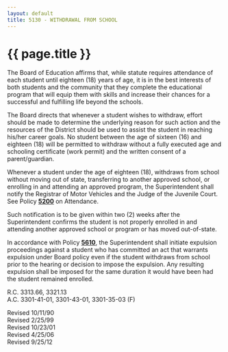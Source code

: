 ```yaml
---
layout: default
title: 5130 - WITHDRAWAL FROM SCHOOL
---
```


{{ page.title }}
================

The Board of Education affirms that, while statute requires attendance
of each student until eighteen (18) years of age, it is in the best
interests of both students and the community that they complete the
educational program that will equip them with skills and increase their
chances for a successful and fulfilling life beyond the schools.

The Board directs that whenever a student wishes to withdraw, effort
should be made to determine the underlying reason for such action and
the resources of the District should be used to assist the student in
reaching his/her career goals. No student between the age of sixteen
(16) and eighteen (18) will be permitted to withdraw without a fully
executed age and schooling certificate (work permit) and the written
consent of a parent/guardian.

Whenever a student under the age of eighteen (18), withdraws from school
without moving out of state, transferring to another approved school, or
enrolling in and attending an approved program, the Superintendent shall
notify the Registrar of Motor Vehicles and the Judge of the Juvenile
Court. See Policy [**5200**](po5200.md) on Attendance.

Such notification is to be given within two (2) weeks after the
Superintendent confirms the student is not properly enrolled in and
attending another approved school or program or has moved out-of-state.

In accordance with Policy [**5610**](po5610.md), the Superintendent
shall initiate expulsion proceedings against a student who has committed
an act that warrants expulsion under Board policy even if the student
withdraws from school prior to the hearing or decision to impose the
expulsion. Any resulting expulsion shall be imposed for the same
duration it would have been had the student remained enrolled.

R.C. 3313.66, 3321.13\
 A.C. 3301-41-01, 3301-43-01, 3301-35-03 (F)

Revised 10/11/90\
 Revised 2/25/99\
 Revised 10/23/01\
 Revised 4/25/06\
 Revised 9/25/12
